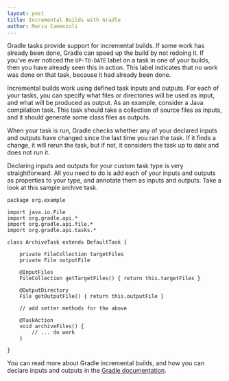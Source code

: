 ```yaml
---
layout: post
title: Incremental Builds with Gradle
author: Maria Camenzuli
---
```


Gradle tasks provide support for incremental builds. If some work has already been done, Gradle can speed up the build by not redoing it. If you've ever noticed the `UP-TO-DATE` label on a task in one of your builds, then you have already seen this in action. This label indicates that no work was done on that task, because it had already been done.

Incremental builds work using defined task inputs and outputs. For each of your tasks, you can specify what files or directories will be used as input, and what will be produced as output. As an example, consider a Java compilation task. This task should take a collection of source files as inputs, and it should generate some class files as outputs.

When your task is run, Gradle checks whether any of your declared inputs and outputs have changed since the last time you ran the task. If it finds a change, it will rerun the task, but if not, it considers the task up to date and does not run it.

Declaring inputs and outputs for your custom task type is very straightforward. All you need to do is add each of your inputs and outputs as properties to your type, and annotate them as inputs and outputs. Take a look at this sample archive task.

```
package org.example

import java.io.File
import org.gradle.api.*
import org.gradle.api.file.*
import org.gradle.api.tasks.*

class ArchiveTask extends DefaultTask {

    private FileCollection targetFiles
    private File outputFile

    @InputFiles
    FileCollection getTargetFiles() { return this.targetFiles }

    @OutputDirectory
    File getOutputFile() { return this.outputFile }

    // add setter methods for the above

    @TaskAction
    void archiveFiles() {
        // ... do work
    }

}
```

You can read more about Gradle incremental builds, and how you can declare inputs and outputs in the [Gradle documentation](https://docs.gradle.org/current/userguide/more_about_tasks.html#sec:up_to_date_checks).